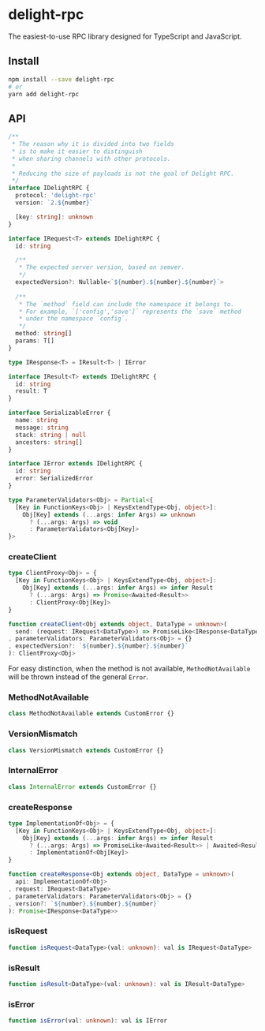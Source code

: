# delight-rpc
The easiest-to-use RPC library designed for TypeScript and JavaScript.

## Install
```sh
npm install --save delight-rpc
# or
yarn add delight-rpc
```

## API
```ts
/**
 * The reason why it is divided into two fields
 * is to make it easier to distinguish
 * when sharing channels with other protocols.
 * 
 * Reducing the size of payloads is not the goal of Delight RPC.
 */
interface IDelightRPC {
  protocol: 'delight-rpc'
  version: `2.${number}`

  [key: string]: unknown
}

interface IRequest<T> extends IDelightRPC {
  id: string

  /**
   * The expected server version, based on semver.
   */
  expectedVersion?: Nullable<`${number}.${number}.${number}`>
  
  /**
   * The `method` field can include the namespace it belongs to.
   * For example, `['config','save']` represents the `save` method
   * under the namespace `config`.
   */
  method: string[]
  params: T[]
}

type IResponse<T> = IResult<T> | IError

interface IResult<T> extends IDelightRPC {
  id: string
  result: T
}

interface SerializableError {
  name: string
  message: string
  stack: string | null
  ancestors: string[]
}

interface IError extends IDelightRPC {
  id: string
  error: SerializedError 
}

type ParameterValidators<Obj> = Partial<{
  [Key in FunctionKeys<Obj> | KeysExtendType<Obj, object>]:
    Obj[Key] extends (...args: infer Args) => unknown
      ? (...args: Args) => void
      : ParameterValidators<Obj[Key]>
}>
```

### createClient
```ts
type ClientProxy<Obj> = {
  [Key in FunctionKeys<Obj> | KeysExtendType<Obj, object>]:
    Obj[Key] extends (...args: infer Args) => infer Result
      ? (...args: Args) => Promise<Awaited<Result>>
      : ClientProxy<Obj[Key]>
}

function createClient<Obj extends object, DataType = unknown>(
  send: (request: IRequest<DataType>) => PromiseLike<IResponse<DataType>>
, parameterValidators: ParameterValidators<Obj> = {}
, expectedVersion?: `${number}.${number}.${number}`
): ClientProxy<Obj>
```

For easy distinction, when the method is not available,
`MethodNotAvailable` will be thrown instead of the general `Error`.

### MethodNotAvailable
```ts
class MethodNotAvailable extends CustomError {}
```

### VersionMismatch
```ts
class VersionMismatch extends CustomError {}
```

### InternalError
```ts
class InternalError extends CustomError {}
```

### createResponse
```ts
type ImplementationOf<Obj> = {
  [Key in FunctionKeys<Obj> | KeysExtendType<Obj, object>]:
    Obj[Key] extends (...args: infer Args) => infer Result
      ? (...args: Args) => PromiseLike<Awaited<Result>> | Awaited<Result>
      : ImplementationOf<Obj[Key]>
}

function createResponse<Obj extends object, DataType = unknown>(
  api: ImplementationOf<Obj>
, request: IRequest<DataType>
, parameterValidators: ParameterValidators<Obj> = {}
, version?: `${number}.${number}.${number}`
): Promise<IResponse<DataType>>
```

### isRequest
```ts
function isRequest<DataType>(val: unknown): val is IRequest<DataType>
```

### isResult
```ts
function isResult<DataType>(val: unknown): val is IResult<DataType> 
```

### isError
```ts
function isError(val: unknown): val is IError
```
